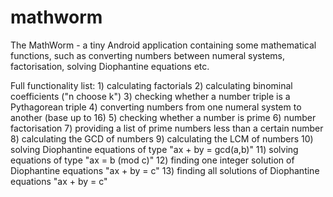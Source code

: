 mathworm
========

The MathWorm - a tiny Android application containing some mathematical functions, such as converting numbers between numeral systems, factorisation, solving Diophantine equations etc.

Full functionality list:
	 1) calculating factorials
	 2) calculating binominal coefficients ("n choose k")
	 3) checking whether a number triple is a Pythagorean triple
	 4) converting numbers from one numeral system to another (base up to 16)
	 5) checking whether a number is prime
	 6) number factorisation
	 7) providing a list of prime numbers less than a certain number
	 8) calculating the GCD of numbers
	 9) calculating the LCM of numbers
	10) solving Diophantine equations of type "ax + by = gcd(a,b)"
	11) solving equations of type "ax = b (mod c)"
	12) finding one integer solution of Diophantine equations "ax + by = c"
	13) finding all solutions of Diophantine equations "ax + by = c"  